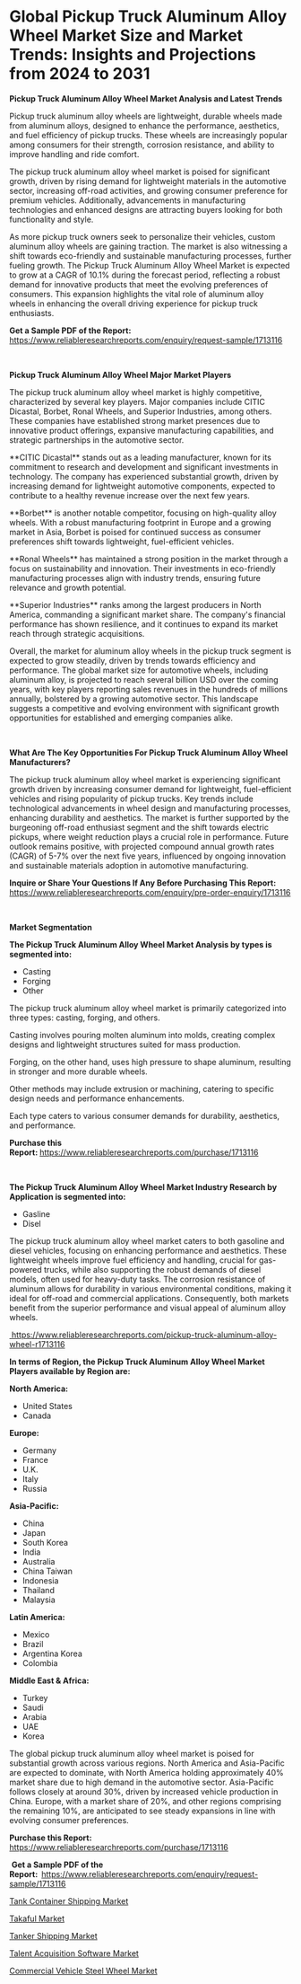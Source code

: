 <p><h1>Global Pickup Truck Aluminum Alloy Wheel Market Size and Market Trends: Insights and Projections from 2024 to 2031</h1></p><p><strong>Pickup Truck Aluminum Alloy Wheel Market Analysis and Latest Trends</strong></p>
<p><p>Pickup truck aluminum alloy wheels are lightweight, durable wheels made from aluminum alloys, designed to enhance the performance, aesthetics, and fuel efficiency of pickup trucks. These wheels are increasingly popular among consumers for their strength, corrosion resistance, and ability to improve handling and ride comfort. </p><p>The pickup truck aluminum alloy wheel market is poised for significant growth, driven by rising demand for lightweight materials in the automotive sector, increasing off-road activities, and growing consumer preference for premium vehicles. Additionally, advancements in manufacturing technologies and enhanced designs are attracting buyers looking for both functionality and style. </p><p>As more pickup truck owners seek to personalize their vehicles, custom aluminum alloy wheels are gaining traction. The market is also witnessing a shift towards eco-friendly and sustainable manufacturing processes, further fueling growth. The Pickup Truck Aluminum Alloy Wheel Market is expected to grow at a CAGR of 10.1% during the forecast period, reflecting a robust demand for innovative products that meet the evolving preferences of consumers. This expansion highlights the vital role of aluminum alloy wheels in enhancing the overall driving experience for pickup truck enthusiasts.</p></p>
<p><strong>Get a Sample PDF of the Report:&nbsp;</strong> <a href="https://www.reliableresearchreports.com/enquiry/request-sample/1713116?utm_campaign=1738&utm_medium=2&utm_source=Github&utm_content=ia&utm_term=22102024&utm_id=pickup-truck-aluminum-alloy-wheel">https://www.reliableresearchreports.com/enquiry/request-sample/1713116</a></p>
<p>&nbsp;</p>
<p><strong>Pickup Truck Aluminum Alloy Wheel Major Market Players</strong></p>
<p><p>The pickup truck aluminum alloy wheel market is highly competitive, characterized by several key players. Major companies include CITIC Dicastal, Borbet, Ronal Wheels, and Superior Industries, among others. These companies have established strong market presences due to innovative product offerings, expansive manufacturing capabilities, and strategic partnerships in the automotive sector.</p><p>**CITIC Dicastal** stands out as a leading manufacturer, known for its commitment to research and development and significant investments in technology. The company has experienced substantial growth, driven by increasing demand for lightweight automotive components, expected to contribute to a healthy revenue increase over the next few years.</p><p>**Borbet** is another notable competitor, focusing on high-quality alloy wheels. With a robust manufacturing footprint in Europe and a growing market in Asia, Borbet is poised for continued success as consumer preferences shift towards lightweight, fuel-efficient vehicles.</p><p>**Ronal Wheels** has maintained a strong position in the market through a focus on sustainability and innovation. Their investments in eco-friendly manufacturing processes align with industry trends, ensuring future relevance and growth potential.</p><p>**Superior Industries** ranks among the largest producers in North America, commanding a significant market share. The company's financial performance has shown resilience, and it continues to expand its market reach through strategic acquisitions.</p><p>Overall, the market for aluminum alloy wheels in the pickup truck segment is expected to grow steadily, driven by trends towards efficiency and performance. The global market size for automotive wheels, including aluminum alloy, is projected to reach several billion USD over the coming years, with key players reporting sales revenues in the hundreds of millions annually, bolstered by a growing automotive sector. This landscape suggests a competitive and evolving environment with significant growth opportunities for established and emerging companies alike.</p></p>
<p>&nbsp;</p>
<p><strong>What Are The Key Opportunities For Pickup Truck Aluminum Alloy Wheel Manufacturers?</strong></p>
<p><p>The pickup truck aluminum alloy wheel market is experiencing significant growth driven by increasing consumer demand for lightweight, fuel-efficient vehicles and rising popularity of pickup trucks. Key trends include technological advancements in wheel design and manufacturing processes, enhancing durability and aesthetics. The market is further supported by the burgeoning off-road enthusiast segment and the shift towards electric pickups, where weight reduction plays a crucial role in performance. Future outlook remains positive, with projected compound annual growth rates (CAGR) of 5-7% over the next five years, influenced by ongoing innovation and sustainable materials adoption in automotive manufacturing.</p></p>
<p><strong>Inquire or Share Your Questions If Any Before Purchasing This Report:</strong> <a href="https://www.reliableresearchreports.com/enquiry/pre-order-enquiry/1713116?utm_campaign=1738&utm_medium=2&utm_source=Github&utm_content=ia&utm_term=22102024&utm_id=pickup-truck-aluminum-alloy-wheel">https://www.reliableresearchreports.com/enquiry/pre-order-enquiry/1713116</a></p>
<p>&nbsp;</p>
<p><strong>Market Segmentation</strong></p>
<p><strong>The Pickup Truck Aluminum Alloy Wheel Market Analysis by types is segmented into:</strong></p>
<p><ul><li>Casting</li><li>Forging</li><li>Other</li></ul></p>
<p><p>The pickup truck aluminum alloy wheel market is primarily categorized into three types: casting, forging, and others. </p><p>Casting involves pouring molten aluminum into molds, creating complex designs and lightweight structures suited for mass production. </p><p>Forging, on the other hand, uses high pressure to shape aluminum, resulting in stronger and more durable wheels. </p><p>Other methods may include extrusion or machining, catering to specific design needs and performance enhancements. </p><p>Each type caters to various consumer demands for durability, aesthetics, and performance.</p></p>
<p><strong>Purchase this Report:&nbsp;</strong><a href="https://www.reliableresearchreports.com/purchase/1713116?utm_campaign=1738&utm_medium=2&utm_source=Github&utm_content=ia&utm_term=22102024&utm_id=pickup-truck-aluminum-alloy-wheel">https://www.reliableresearchreports.com/purchase/1713116</a></p>
<p>&nbsp;</p>
<p><strong>The Pickup Truck Aluminum Alloy Wheel Market Industry Research by Application is segmented into:</strong></p>
<p><ul><li>Gasline</li><li>Disel</li></ul></p>
<p><p>The pickup truck aluminum alloy wheel market caters to both gasoline and diesel vehicles, focusing on enhancing performance and aesthetics. These lightweight wheels improve fuel efficiency and handling, crucial for gas-powered trucks, while also supporting the robust demands of diesel models, often used for heavy-duty tasks. The corrosion resistance of aluminum allows for durability in various environmental conditions, making it ideal for off-road and commercial applications. Consequently, both markets benefit from the superior performance and visual appeal of aluminum alloy wheels.</p></p>
<p><a href="https://www.reliableresearchreports.com/pickup-truck-aluminum-alloy-wheel-r1713116?utm_campaign=1738&utm_medium=2&utm_source=Github&utm_content=ia&utm_term=22102024&utm_id=pickup-truck-aluminum-alloy-wheel">&nbsp;https://www.reliableresearchreports.com/pickup-truck-aluminum-alloy-wheel-r1713116</a></p>
<p><strong>In terms of Region, the Pickup Truck Aluminum Alloy Wheel Market Players available by Region are:</strong></p>
<p>
    <p> <strong> North America: </strong>
        <ul>
            <li>United States</li>
            <li>Canada</li>
        </ul>
        </p> 
    <p> <strong> Europe: </strong>
        <ul>
            <li>Germany</li>
            <li>France</li>
            <li>U.K.</li>
            <li>Italy</li>
            <li>Russia</li>
        </ul>
        </p> 
    <p> <strong> Asia-Pacific: </strong>
        <ul>
            <li>China</li>
            <li>Japan</li>
            <li>South Korea</li>
            <li>India</li>
            <li>Australia</li>
            <li>China Taiwan</li>
            <li>Indonesia</li>
            <li>Thailand</li>
            <li>Malaysia</li>
        </ul>
        </p> 
    <p> <strong> Latin America: </strong>
        <ul>
            <li>Mexico</li>
            <li>Brazil</li>
            <li>Argentina Korea</li>
            <li>Colombia</li>
        </ul>
        </p> 
    <p> <strong> Middle East & Africa: </strong>
        <ul>
            <li>Turkey</li>
            <li>Saudi</li>
            <li>Arabia</li>
            <li>UAE</li>
            <li>Korea</li>
        </ul>
    </p>
    </p>
<p><p>The global pickup truck aluminum alloy wheel market is poised for substantial growth across various regions. North America and Asia-Pacific are expected to dominate, with North America holding approximately 40% market share due to high demand in the automotive sector. Asia-Pacific follows closely at around 30%, driven by increased vehicle production in China. Europe, with a market share of 20%, and other regions comprising the remaining 10%, are anticipated to see steady expansions in line with evolving consumer preferences.</p></p>
<p><strong>Purchase this Report: </strong><a href="https://www.reliableresearchreports.com/purchase/1713116?utm_campaign=1738&utm_medium=2&utm_source=Github&utm_content=ia&utm_term=22102024&utm_id=pickup-truck-aluminum-alloy-wheel">https://www.reliableresearchreports.com/purchase/1713116</a></p>
<p>&nbsp;<strong>Get a Sample PDF of the Report:&nbsp;&nbsp;</strong><a href="https://www.reliableresearchreports.com/enquiry/request-sample/1713116?utm_campaign=1738&utm_medium=2&utm_source=Github&utm_content=ia&utm_term=22102024&utm_id=pickup-truck-aluminum-alloy-wheel">https://www.reliableresearchreports.com/enquiry/request-sample/1713116</a></p>
<p><strong></strong></p>
<p><p><a href="https://www.linkedin.com/pulse/global-tank-container-shipping-market-size-trends-analysis-regional-1hxre?utm_campaign=1738&utm_medium=2&utm_source=Github&utm_content=ia&utm_term=22102024&utm_id=pickup-truck-aluminum-alloy-wheel">Tank Container Shipping Market</a></p><p><a href="https://www.linkedin.com/pulse/comprehensive-takaful-market-report-regional-analysis-ztule?utm_campaign=1738&utm_medium=2&utm_source=Github&utm_content=ia&utm_term=22102024&utm_id=pickup-truck-aluminum-alloy-wheel">Takaful Market</a></p><p><a href="https://www.linkedin.com/pulse/strategic-market-insights-global-tanker-shipping-2024-2031-y7vge?utm_campaign=1738&utm_medium=2&utm_source=Github&utm_content=ia&utm_term=22102024&utm_id=pickup-truck-aluminum-alloy-wheel">Tanker Shipping Market</a></p><p><a href="https://www.linkedin.com/pulse/strategic-roadmap-global-talent-acquisition-software-z8bpe?utm_campaign=1738&utm_medium=2&utm_source=Github&utm_content=ia&utm_term=22102024&utm_id=pickup-truck-aluminum-alloy-wheel">Talent Acquisition Software Market</a></p><p><a href="https://github.com/sakalstgliemsk/Market-Research-Report-List-1/blob/main/commercial-vehicle-steel-wheel-market.md?utm_campaign=1738&utm_medium=2&utm_source=Github&utm_content=ia&utm_term=22102024&utm_id=pickup-truck-aluminum-alloy-wheel">Commercial Vehicle Steel Wheel Market</a></p></p>